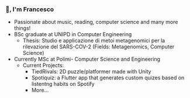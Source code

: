 ### 👋, I'm Francesco

- Passionate about music, reading, computer science and many more things!
- BSc graduate at UNIPD in Computer Engineering
  - Thesis: Studio e applicazione di metoi metagenomici per la rilevazione del SARS-COV-2 (Fields: Metagenomics, Computer Science)
- Currently MSc at Polimi- Computer Science and Engineering
  - Current Projects:
    - TiedRivals: 2D puzzle/platformer made with Unity
    - Spotiquiz: a Flutter app that generates custom quizes based on listentng habits on Spotify
    - More...
